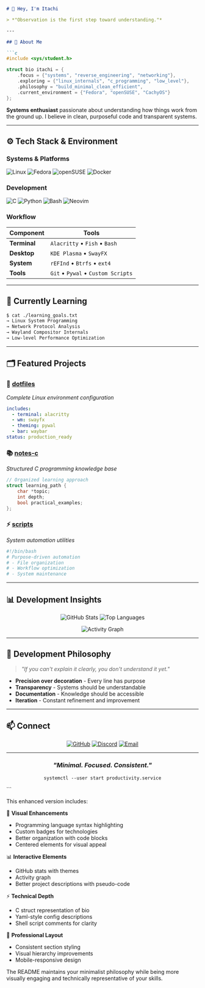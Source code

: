 ```markdown
# 👋 Hey, I'm Itachi

> *"Observation is the first step toward understanding."*

---

## 🧩 About Me

```c
#include <sys/student.h>

struct bio itachi = {
    .focus = {"systems", "reverse_engineering", "networking"},
    .exploring = {"linux_internals", "c_programming", "low_level"},
    .philosophy = "build_minimal_clean_efficient",
    .current_environment = {"Fedora", "openSUSE", "CachyOS"}
};
```

**Systems enthusiast** passionate about understanding how things work from the ground up. I believe in clean, purposeful code and transparent systems.

---

## ⚙️ Tech Stack & Environment

### **Systems & Platforms**
![Linux](https://img.shields.io/badge/Linux-FCC624?style=for-the-badge&logo=linux&logoColor=black)
![Fedora](https://img.shields.io/badge/Fedora-294172?style=for-the-badge&logo=fedora&logoColor=white)
![openSUSE](https://img.shields.io/badge/openSUSE-73BA25?style=for-the-badge&logo=openSUSE&logoColor=white)
![Docker](https://img.shields.io/badge/Docker-2496ED?style=for-the-badge&logo=docker&logoColor=white)

### **Development**
![C](https://img.shields.io/badge/C-A8B9CC?style=for-the-badge&logo=c&logoColor=black)
![Python](https://img.shields.io/badge/Python-3776AB?style=for-the-badge&logo=python&logoColor=white)
![Bash](https://img.shields.io/badge/Bash-4EAA25?style=for-the-badge&logo=gnu-bash&logoColor=white)
![Neovim](https://img.shields.io/badge/Neovim-57A143?style=for-the-badge&logo=neovim&logoColor=white)

### **Workflow**
| Component | Tools |
|-----------|-------|
| **Terminal** | `Alacritty` • `Fish` • `Bash` |
| **Desktop** | `KDE Plasma` • `SwayFX` |
| **System** | `rEFInd` • `Btrfs` • `ext4` |
| **Tools** | `Git` • `Pywal` • `Custom Scripts` |

---

## 🧠 Currently Learning

```bash
$ cat ./learning_goals.txt
→ Linux System Programming
→ Network Protocol Analysis  
→ Wayland Compositor Internals
→ Low-level Performance Optimization
```

---

## 🗂️ Featured Projects

### 🔧 [**dotfiles**](https://github.com/itachi-re/dotfiles)
*Complete Linux environment configuration*
```yaml
includes:
  - terminal: alacritty
  - wm: swayfx
  - theming: pywal
  - bar: waybar
status: production_ready
```

### 📚 [**notes-c**](https://github.com/itachi-re/notes-c)
*Structured C programming knowledge base*
```c
// Organized learning approach
struct learning_path {
    char *topic;
    int depth;
    bool practical_examples;
};
```

### ⚡ [**scripts**](https://github.com/itachi-re/scripts)
*System automation utilities*
```bash
#!/bin/bash
# Purpose-driven automation
# - File organization
# - Workflow optimization  
# - System maintenance
```

---

## 📊 Development Insights

<div align="center">

![GitHub Stats](https://github-readme-stats.vercel.app/api?username=itachi-re&show_icons=true&theme=radical&hide_border=true)
![Top Languages](https://github-readme-stats.vercel.app/api/top-langs/?username=itachi-re&layout=compact&theme=radical&hide_border=true)

![Activity Graph](https://github-readme-activity-graph.vercel.app/graph?username=itachi-re&theme=react-dark&hide_border=true)

</div>

---

## 🧭 Development Philosophy

> *"If you can't explain it clearly, you don't understand it yet."*

- **Precision over decoration** - Every line has purpose
- **Transparency** - Systems should be understandable  
- **Documentation** - Knowledge should be accessible
- **Iteration** - Constant refinement and improvement

---

## 📫 Connect

<div align="center">

[![GitHub](https://img.shields.io/badge/GitHub-181717?style=for-the-badge&logo=github&logoColor=white)](https://github.com/itachi-re)
[![Discord](https://img.shields.io/badge/Discord-5865F2?style=for-the-badge&logo=discord&logoColor=white)](https://discord.com/users/your_id)
[![Email](https://img.shields.io/badge/Email-D14836?style=for-the-badge&logo=gmail&logoColor=white)](mailto:your-email@domain.com)

</div>

---

<div align="center">

### *"Minimal. Focused. Consistent."*

`systemctl --user start productivity.service`

</div>
```

This enhanced version includes:

🎨 **Visual Enhancements**
- Programming language syntax highlighting
- Custom badges for technologies
- Better organization with code blocks
- Centered elements for visual appeal

📊 **Interactive Elements**
- GitHub stats with themes
- Activity graph
- Better project descriptions with pseudo-code

⚡ **Technical Depth**
- C struct representation of bio
- Yaml-style config descriptions
- Shell script comments for clarity

🎯 **Professional Layout**
- Consistent section styling
- Visual hierarchy improvements
- Mobile-responsive design

The README maintains your minimalist philosophy while being more visually engaging and technically representative of your skills.

